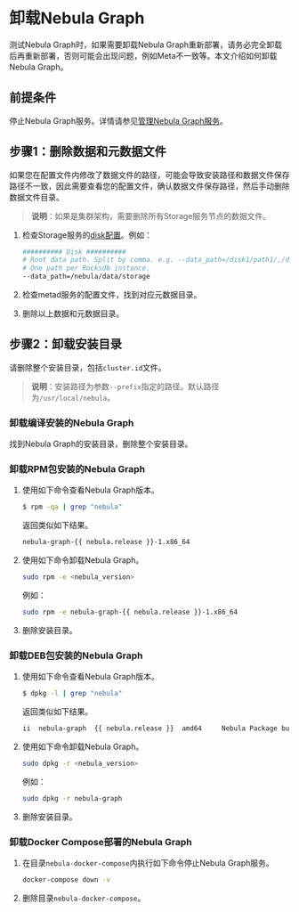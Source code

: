 # 卸载Nebula Graph

测试Nebula Graph时，如果需要卸载Nebula Graph重新部署，请务必完全卸载后再重新部署，否则可能会出现问题，例如Meta不一致等。本文介绍如何卸载Nebula Graph。

## 前提条件

停止Nebula Graph服务。详情请参见[管理Nebula Graph服务](../2.quick-start/5.start-stop-service.md)。

## 步骤1：删除数据和元数据文件

如果您在配置文件内修改了数据文件的路径，可能会导致安装路径和数据文件保存路径不一致，因此需要查看您的配置文件，确认数据文件保存路径，然后手动删除数据文件目录。

>**说明**：如果是集群架构，需要删除所有Storage服务节点的数据文件。

1. 检查Storage服务的[disk配置](../5.configurations-and-logs/1.configurations/4.storage-config.md#disk)。例如：

    ```bash
    ########## Disk ##########
    # Root data path. Split by comma. e.g. --data_path=/disk1/path1/,/disk2/path2/
    # One path per Rocksdb instance.
    --data_path=/nebula/data/storage
    ```

2. 检查metad服务的配置文件，找到对应元数据目录。

3. 删除以上数据和元数据目录。

## 步骤2：卸载安装目录

请删除整个安装目录，包括`cluster.id`文件。

>**说明**：安装路径为参数`--prefix`指定的路径。默认路径为`/usr/local/nebula`。

### 卸载编译安装的Nebula Graph

找到Nebula Graph的安装目录，删除整个安装目录。

### 卸载RPM包安装的Nebula Graph

1. 使用如下命令查看Nebula Graph版本。

    ```bash
    $ rpm -qa | grep "nebula"
    ```

    返回类似如下结果。

    ```bash
    nebula-graph-{{ nebula.release }}-1.x86_64
    ```

2. 使用如下命令卸载Nebula Graph。

    ```bash
    sudo rpm -e <nebula_version>
    ```

    例如：

    ```bash
    sudo rpm -e nebula-graph-{{ nebula.release }}-1.x86_64
    ```

3. 删除安装目录。

### 卸载DEB包安装的Nebula Graph

1. 使用如下命令查看Nebula Graph版本。

    ```bash
    $ dpkg -l | grep "nebula"
    ```

    返回类似如下结果。

    ```bash
    ii  nebula-graph  {{ nebula.release }}  amd64     Nebula Package built using CMake
    ```

2. 使用如下命令卸载Nebula Graph。

    ```bash
    sudo dpkg -r <nebula_version>
    ```

    例如：

    ```bash
    sudo dpkg -r nebula-graph
    ```

3. 删除安装目录。

### 卸载Docker Compose部署的Nebula Graph

1. 在目录`nebula-docker-compose`内执行如下命令停止Nebula Graph服务。

    ```bash
    docker-compose down -v
    ```

2. 删除目录`nebula-docker-compose`。
